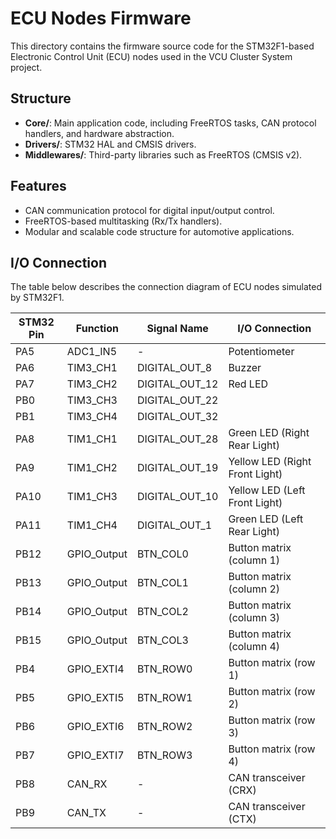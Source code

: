 # ECU Nodes Firmware

This directory contains the firmware source code for the STM32F1-based Electronic Control Unit (ECU) nodes used in the VCU Cluster System project.

## Structure

- **Core/**: Main application code, including FreeRTOS tasks, CAN protocol handlers, and hardware abstraction.
- **Drivers/**: STM32 HAL and CMSIS drivers.
- **Middlewares/**: Third-party libraries such as FreeRTOS (CMSIS v2).

## Features

- CAN communication protocol for digital input/output control.
- FreeRTOS-based multitasking (Rx/Tx handlers).
- Modular and scalable code structure for automotive applications.

## I/O Connection

The table below describes the connection diagram of ECU nodes simulated by STM32F1.

| **STM32 Pin** | **Function** | **Signal Name** | **I/O Connection**              |
| ------------- | ------------ | --------------- | ------------------------------- |
| PA5           | ADC1_IN5     | -               | Potentiometer                   |
| PA6           | TIM3_CH1     | DIGITAL_OUT_8   | Buzzer                          |
| PA7           | TIM3_CH2     | DIGITAL_OUT_12  | Red LED                         |
| PB0           | TIM3_CH3     | DIGITAL_OUT_22  |                                 |
| PB1           | TIM3_CH4     | DIGITAL_OUT_32  |                                 |
| PA8           | TIM1_CH1     | DIGITAL_OUT_28  | Green LED (Right Rear Light)    |
| PA9           | TIM1_CH2     | DIGITAL_OUT_19  | Yellow LED (Right Front Light)  |
| PA10          | TIM1_CH3     | DIGITAL_OUT_10  | Yellow LED (Left Front Light)   |
| PA11          | TIM1_CH4     | DIGITAL_OUT_1   | Green LED (Left Rear Light)     |
| PB12          | GPIO_Output  | BTN_COL0        | Button matrix (column 1)        |
| PB13          | GPIO_Output  | BTN_COL1        | Button matrix (column 2)        |
| PB14          | GPIO_Output  | BTN_COL2        | Button matrix (column 3)        |
| PB15          | GPIO_Output  | BTN_COL3        | Button matrix (column 4)        |
| PB4           | GPIO_EXTI4   | BTN_ROW0        | Button matrix (row 1)           |
| PB5           | GPIO_EXTI5   | BTN_ROW1        | Button matrix (row 2)           |
| PB6           | GPIO_EXTI6   | BTN_ROW2        | Button matrix (row 3)           |
| PB7           | GPIO_EXTI7   | BTN_ROW3        | Button matrix (row 4)           |
| PB8           | CAN_RX       | -               | CAN transceiver (CRX)           |
| PB9           | CAN_TX       | -               | CAN transceiver (CTX)           |
